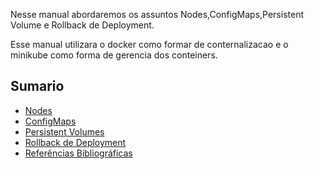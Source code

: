 Nesse manual abordaremos os assuntos Nodes,ConfigMaps,Persistent Volume e Rollback de Deployment.

Esse manual utilizara o docker como formar de conternalizacao e o minikube como forma de gerencia dos conteiners.

## Sumario

* [Nodes](#nodes)
* [ConfigMaps](#configmaps)
* [Persistent Volumes](#persistent-volumes)
* [Rollback de Deployment](#rollback-de-deployment)
* [Referências Bibliográficas](#referências-bibliográficas)